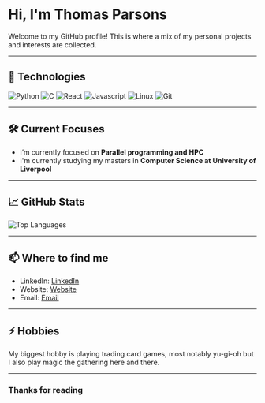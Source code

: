 # Hi, I'm Thomas Parsons

Welcome to my GitHub profile! This is where a mix of my personal projects and interests are collected.

---

## 🔧 Technologies

![Python](https://img.shields.io/badge/-Python-3776AB?style=flat-square&logo=python&logoColor=white)
![C](https://img.shields.io/badge/-C-3776AB?style=flat-square&logo=c&logoColor=white)
![React](https://img.shields.io/badge/-React-00ADD8?style=flat-square&logo=react&logoColor=white)
![Javascript](https://img.shields.io/badge/JavaScript-F7DF1E?style=flat-square&logo=javascript&logoColor=black)
![Linux](https://img.shields.io/badge/Linux-FCC624?style=flat-square&logo=linux&logoColor=black)
![Git](https://img.shields.io/badge/-Git-F05032?style=flat-square&logo=git&logoColor=white)
<!-- Add or remove badges based on your skills -->

---

## 🛠 Current Focuses

- I’m currently focused on **Parallel programming and HPC**
- I'm currently studying my masters in **Computer Science at University of Liverpool**

---

## 📈 GitHub Stats

![Top Languages](https://github-readme-stats.vercel.app/api/top-langs/?username=snippy4&layout=compact&theme=radical)

---

## 📫 Where to find me

- LinkedIn: [LinkedIn](https://www.linkedin.com/in/thomas-parsons-6b6964225/)
- Website: [Website](https://thomascparsons.tech/)
- Email: [Email](mailto:thomascparsons@gmail.com)

---

## ⚡ Hobbies

My biggest hobby is playing trading card games, most notably yu-gi-oh but I also play magic the gathering here and there.

---

### Thanks for reading
